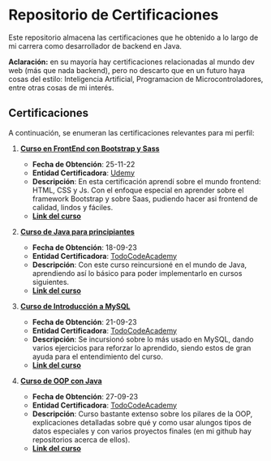 # Repositorio de Certificaciones

Este repositorio almacena las certificaciones que he obtenido a lo largo de mi carrera como desarrollador de backend en Java.

**Aclaración:** en su mayoría hay certificaciones relacionadas al mundo dev web (más que nada backend), pero no descarto que en un
futuro haya cosas del estilo: Inteligencia Artificial, Programacion de Microcontroladores, entre otras cosas de mi interés.

## Certificaciones

A continuación, se enumeran las certificaciones relevantes para mi perfil:

1. [**Curso en FrontEnd con Bootstrap y Sass**](https://github.com/lautajam/Certifications/blob/main/FrontEnd_HTML-CSS-Bootstrap-Sass-Js_Bluuweb_Udemy.pdf)
    - **Fecha de Obtención**: 25-11-22
    - **Entidad Certificadora**: [Udemy](https://www.udemy.com/)
    - **Descripción**: En esta certificación aprendí sobre el mundo frontend: HTML, CSS y Js. Con el enfoque especial en aprender sobre el framework Bootstrap y sobre Saas, pudiendo hacer asi  frontend de calidad, lindos y fáciles.
    - [**Link del curso**](https://www.udemy.com/course/curso-bootstrap-5/)

2. [**Curso de Java para principiantes**](https://github.com/lautajam/Certifications/blob/main/Java_beginners_Course_TodoCode.pdf)
    - **Fecha de Obtención**: 18-09-23
    - **Entidad Certificadora**: [TodoCodeAcademy](https://todocodeacademy.com/)
    - **Descripción**: Con este curso reincursioné en el mundo de Java, aprendiendo así lo básico para poder implementarlo en cursos siguientes.
    - [**Link del curso**](https://todocodeacademy.com/course/java-para-principiantes/)

3. [**Curso de Introducción a MySQL**](https://github.com/lautajam/Certifications/blob/main/MySQL_Introduction_TodoCode.pdf)
    - **Fecha de Obtención**: 21-09-23
    - **Entidad Certificadora**: [TodoCodeAcademy](https://todocodeacademy.com/)
    - **Descripción**: Se incursionó sobre lo más usado en MySQL, dando varios ejercicios para reforzar lo aprendido, siendo estos de gran ayuda para el entendimiento del curso.
    - [**Link del curso**](https://todocodeacademy.com/course/introduccion-a-las-bases-de-datos-con-mysql/)

4. [**Curso de OOP con Java**](https://github.com/lautajam/Certifications/blob/main/OOP_Java_Courso_TodoCode.pdf)
    - **Fecha de Obtención**: 27-09-23
    - **Entidad Certificadora**: [TodoCodeAcademy](https://todocodeacademy.com/)
    - **Descripción**: Curso bastante extenso sobre los pilares de la OOP, explicaciones detalladas sobre qué y como usar alungos tipos de datos especiales y con varios proyectos finales (en mi github hay repositorios acerca de ellos).
    - [**Link del curso**](https://todocodeacademy.com/course/programacion-orientada-a-objetos-con-java/)
